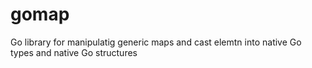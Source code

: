 # gomap
Go library for manipulatig generic maps and cast elemtn into native Go types and native Go structures
